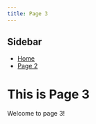 ```yaml
---
title: Page 3
---
```


<link rel="stylesheet" href="assets/css/style.css" />

<div class="container">
  <div class="sidebar">
    <h2>Sidebar</h2>
    <ul>
      <li><a href="index.html">Home</a></li>
      <li><a href="page2.html">Page 2</a></li>
    </ul>
  </div>

  <div class="content">
    <h1>This is Page 3</h1>
    <p>Welcome to page 3!</p>
  </div>
</div>
